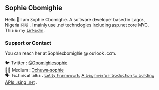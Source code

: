## Sophie Obomighie

Hello!🤠
I am Sophie Obomighie. A software developer based in Lagos, Nigeria 🇳🇬 . I mainly use .net technologies including asp.net core MVC. 
This is my [Linkedin](https://www.linkedin.com/in/sophieobomighie/).

### Support or Contact

You can reach her at Sophieobomighie @ outlook .com.

🐦 Twitter : [@Obomighiesophie](https://twitter.com/ObomighieSophie) <br>
✍🏾 Medium : [Ochuwa-sophie](https://medium.com/@ochuwa-sophie) <br>
🗣 Technical talks : [Entity Framework](https://www.youtube.com/watch?v=DMpPobhB514&t=9s), [A beginner's introduction to building APIs using .net](https://www.youtube.com/watch?v=ekezoV4DcNA) .
